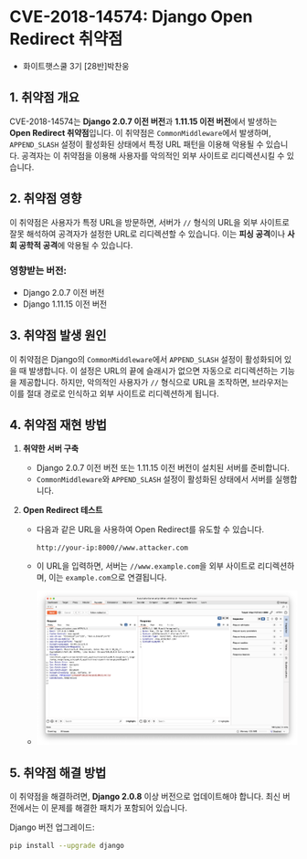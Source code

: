 # CVE-2018-14574: Django Open Redirect 취약점
- 화이트햇스쿨 3기 [28반]박찬웅

## 1. 취약점 개요
CVE-2018-14574는 **Django 2.0.7 이전 버전**과 **1.11.15 이전 버전**에서 발생하는 **Open Redirect 취약점**입니다. 이 취약점은 `CommonMiddleware`에서 발생하며, `APPEND_SLASH` 설정이 활성화된 상태에서 특정 URL 패턴을 이용해 악용될 수 있습니다. 공격자는 이 취약점을 이용해 사용자를 악의적인 외부 사이트로 리디렉션시킬 수 있습니다.

## 2. 취약점 영향
이 취약점은 사용자가 특정 URL을 방문하면, 서버가 `//` 형식의 URL을 외부 사이트로 잘못 해석하여 공격자가 설정한 URL로 리디렉션할 수 있습니다. 이는 **피싱 공격**이나 **사회 공학적 공격**에 악용될 수 있습니다.

### 영향받는 버전:
- Django 2.0.7 이전 버전
- Django 1.11.15 이전 버전

## 3. 취약점 발생 원인
이 취약점은 Django의 `CommonMiddleware`에서 `APPEND_SLASH` 설정이 활성화되어 있을 때 발생합니다. 이 설정은 URL의 끝에 슬래시가 없으면 자동으로 리디렉션하는 기능을 제공합니다. 하지만, 악의적인 사용자가 `//` 형식으로 URL을 조작하면, 브라우저는 이를 절대 경로로 인식하고 외부 사이트로 리디렉션하게 됩니다.

## 4. 취약점 재현 방법

1. **취약한 서버 구축**
   - Django 2.0.7 이전 버전 또는 1.11.15 이전 버전이 설치된 서버를 준비합니다.
   - `CommonMiddleware`와 `APPEND_SLASH` 설정이 활성화된 상태에서 서버를 실행합니다.

2. **Open Redirect 테스트**
   - 다음과 같은 URL을 사용하여 Open Redirect를 유도할 수 있습니다.
     ```
     http://your-ip:8000//www.attacker.com
     ```
   - 이 URL을 입력하면, 서버는 `//www.example.com`을 외부 사이트로 리디렉션하며, 이는 `example.com`으로 연결됩니다.

   - ![attack example](./1.png)

## 5. 취약점 해결 방법
이 취약점을 해결하려면, **Django 2.0.8** 이상 버전으로 업데이트해야 합니다. 최신 버전에서는 이 문제를 해결한 패치가 포함되어 있습니다.

Django 버전 업그레이드:
```bash
pip install --upgrade django
